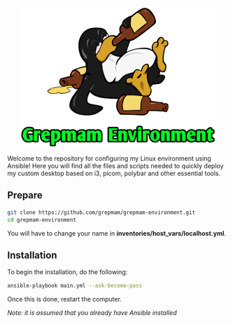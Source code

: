 <p align="center">
    <img width="450" src="/media/logo.png">
</p>

Welcome to the repository for configuring my Linux environment using Ansible! Here you will find all the files and scripts needed to quickly deploy my custom desktop based on i3, picom, polybar and other essential tools.

## Prepare

```bash
git clone https://github.com/grepmam/grepmam-environment.git
cd grepmam-environment
```

You will have to change your name in **inventories/host_vars/localhost.yml**.

## Installation

To begin the installation, do the following:

```bash
ansible-playbook main.yml --ask-become-pass
```

Once this is done, restart the computer.

*Note: it is assumed that you already have Ansible installed*
